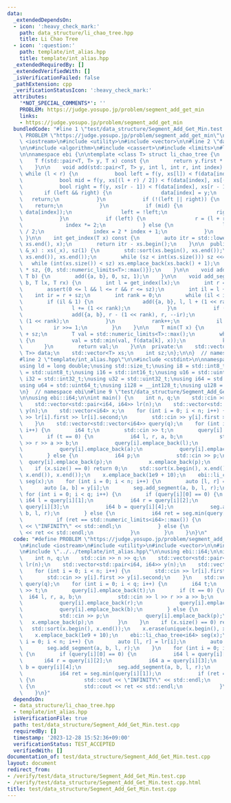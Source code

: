 ```yaml
---
data:
  _extendedDependsOn:
  - icon: ':heavy_check_mark:'
    path: data_structure/li_chao_tree.hpp
    title: Li Chao Tree
  - icon: ':question:'
    path: template/int_alias.hpp
    title: template/int_alias.hpp
  _extendedRequiredBy: []
  _extendedVerifiedWith: []
  _isVerificationFailed: false
  _pathExtension: cpp
  _verificationStatusIcon: ':heavy_check_mark:'
  attributes:
    '*NOT_SPECIAL_COMMENTS*': ''
    PROBLEM: https://judge.yosupo.jp/problem/segment_add_get_min
    links:
    - https://judge.yosupo.jp/problem/segment_add_get_min
  bundledCode: "#line 1 \"test/data_structure/Segment_Add_Get_Min.test.cpp\"\n#define\
    \ PROBLEM \"https://judge.yosupo.jp/problem/segment_add_get_min\"\n\n#include\
    \ <iostream>\n#include <utility>\n#include <vector>\n\n#line 2 \"data_structure/li_chao_tree.hpp\"\
    \n\n#include <algorithm>\n#include <cassert>\n#include <limits>\n#line 8 \"data_structure/li_chao_tree.hpp\"\
    \n\nnamespace ebi {\n\ntemplate <class T> struct li_chao_tree {\n  private:\n\
    \    T f(std::pair<T, T> y, T x) const {\n        return y.first * x + y.second;\n\
    \    }\n\n    void add(std::pair<T, T> y, int l, int r, int index) {\n       \
    \ while (l < r) {\n            bool left = f(y, xs[l]) < f(data[index], xs[l]);\n\
    \            bool mid = f(y, xs[(l + r) / 2]) < f(data[index], xs[(l + r) / 2]);\n\
    \            bool right = f(y, xs[r - 1]) < f(data[index], xs[r - 1]);\n     \
    \       if (left && right) {\n                data[index] = y;\n             \
    \   return;\n            }\n            if (!(left || right)) {\n            \
    \    return;\n            }\n            if (mid) {\n                std::swap(y,\
    \ data[index]);\n                left = !left;\n                right = !right;\n\
    \            }\n            if (left) {\n                r = (l + r) / 2;\n  \
    \              index *= 2;\n            } else {\n                l = (l + r)\
    \ / 2;\n                index = 2 * index + 1;\n            }\n        }\n   \
    \ }\n\n    int get_index(T x) const {\n        auto itr = std::lower_bound(xs.begin(),\
    \ xs.end(), x);\n        return itr - xs.begin();\n    }\n\n  public:\n    li_chao_tree(std::vector<T>\
    \ &_x) : xs(_x), sz(1) {\n        std::sort(xs.begin(), xs.end());\n        xs.erase(std::unique(xs.begin(),\
    \ xs.end()), xs.end());\n        while (sz < int(xs.size())) sz <<= 1;\n     \
    \   while (int(xs.size()) < sz) xs.emplace_back(xs.back() + 1);\n        data.assign(2\
    \ * sz, {0, std::numeric_limits<T>::max()});\n    }\n\n    void add_line(T a,\
    \ T b) {\n        add({a, b}, 0, sz, 1);\n    }\n\n    void add_segment(T a, T\
    \ b, T lx, T rx) {\n        int l = get_index(lx);\n        int r = get_index(rx);\n\
    \        assert(0 <= l && l <= r && r <= sz);\n        int il = l + sz;\n    \
    \    int ir = r + sz;\n        int rank = 0;\n        while (il < ir) {\n    \
    \        if (il & 1) {\n                add({a, b}, l, l + (1 << rank), il++);\n\
    \                l += (1 << rank);\n            }\n            if (ir & 1) {\n\
    \                add({a, b}, r - (1 << rank), r, --ir);\n                r -=\
    \ (1 << rank);\n            }\n            rank++;\n            il >>= 1;\n  \
    \          ir >>= 1;\n        }\n    }\n\n    T min(T x) {\n        int k = get_index(x)\
    \ + sz;\n        T val = std::numeric_limits<T>::max();\n        while (k > 0)\
    \ {\n            val = std::min(val, f(data[k], x));\n            k >>= 1;\n \
    \       }\n        return val;\n    }\n\n  private:\n    std::vector<std::pair<T,\
    \ T>> data;\n    std::vector<T> xs;\n    int sz;\n};\n\n}  // namespace ebi\n\
    #line 2 \"template/int_alias.hpp\"\n\n#include <cstdint>\n\nnamespace ebi {\n\n\
    using ld = long double;\nusing std::size_t;\nusing i8 = std::int8_t;\nusing u8\
    \ = std::uint8_t;\nusing i16 = std::int16_t;\nusing u16 = std::uint16_t;\nusing\
    \ i32 = std::int32_t;\nusing u32 = std::uint32_t;\nusing i64 = std::int64_t;\n\
    using u64 = std::uint64_t;\nusing i128 = __int128_t;\nusing u128 = __uint128_t;\n\
    \n}  // namespace ebi\n#line 9 \"test/data_structure/Segment_Add_Get_Min.test.cpp\"\
    \n\nusing ebi::i64;\n\nint main() {\n    int n, q;\n    std::cin >> n >> q;\n\
    \    std::vector<std::pair<i64, i64>> lr(n);\n    std::vector<std::pair<i64, i64>>\
    \ y(n);\n    std::vector<i64> x;\n    for (int i = 0; i < n; i++) {\n        std::cin\
    \ >> lr[i].first >> lr[i].second;\n        std::cin >> y[i].first >> y[i].second;\n\
    \    }\n    std::vector<std::vector<i64>> query(q);\n    for (int i = 0; i < q;\
    \ i++) {\n        i64 t;\n        std::cin >> t;\n        query[i].emplace_back(t);\n\
    \        if (t == 0) {\n            i64 l, r, a, b;\n            std::cin >> l\
    \ >> r >> a >> b;\n            query[i].emplace_back(l);\n            query[i].emplace_back(r);\n\
    \            query[i].emplace_back(a);\n            query[i].emplace_back(b);\n\
    \        } else {\n            i64 p;\n            std::cin >> p;\n          \
    \  query[i].emplace_back(p);\n            x.emplace_back(p);\n        }\n    }\n\
    \    if (x.size() == 0) return 0;\n    std::sort(x.begin(), x.end());\n    x.erase(unique(x.begin(),\
    \ x.end()), x.end());\n    x.emplace_back(1e9 + 10);\n    ebi::li_chao_tree<i64>\
    \ seg(x);\n    for (int i = 0; i < n; i++) {\n        auto [l, r] = lr[i];\n \
    \       auto [a, b] = y[i];\n        seg.add_segment(a, b, l, r);\n    }\n   \
    \ for (int i = 0; i < q; i++) {\n        if (query[i][0] == 0) {\n           \
    \ i64 l = query[i][1];\n            i64 r = query[i][2];\n            i64 a =\
    \ query[i][3];\n            i64 b = query[i][4];\n            seg.add_segment(a,\
    \ b, l, r);\n        } else {\n            i64 ret = seg.min(query[i][1]);\n \
    \           if (ret == std::numeric_limits<i64>::max()) {\n                std::cout\
    \ << \"INFINITY\" << std::endl;\n            } else {\n                std::cout\
    \ << ret << std::endl;\n            }\n        }\n    }\n}\n"
  code: "#define PROBLEM \"https://judge.yosupo.jp/problem/segment_add_get_min\"\n\
    \n#include <iostream>\n#include <utility>\n#include <vector>\n\n#include \"../../data_structure/li_chao_tree.hpp\"\
    \n#include \"../../template/int_alias.hpp\"\n\nusing ebi::i64;\n\nint main() {\n\
    \    int n, q;\n    std::cin >> n >> q;\n    std::vector<std::pair<i64, i64>>\
    \ lr(n);\n    std::vector<std::pair<i64, i64>> y(n);\n    std::vector<i64> x;\n\
    \    for (int i = 0; i < n; i++) {\n        std::cin >> lr[i].first >> lr[i].second;\n\
    \        std::cin >> y[i].first >> y[i].second;\n    }\n    std::vector<std::vector<i64>>\
    \ query(q);\n    for (int i = 0; i < q; i++) {\n        i64 t;\n        std::cin\
    \ >> t;\n        query[i].emplace_back(t);\n        if (t == 0) {\n          \
    \  i64 l, r, a, b;\n            std::cin >> l >> r >> a >> b;\n            query[i].emplace_back(l);\n\
    \            query[i].emplace_back(r);\n            query[i].emplace_back(a);\n\
    \            query[i].emplace_back(b);\n        } else {\n            i64 p;\n\
    \            std::cin >> p;\n            query[i].emplace_back(p);\n         \
    \   x.emplace_back(p);\n        }\n    }\n    if (x.size() == 0) return 0;\n \
    \   std::sort(x.begin(), x.end());\n    x.erase(unique(x.begin(), x.end()), x.end());\n\
    \    x.emplace_back(1e9 + 10);\n    ebi::li_chao_tree<i64> seg(x);\n    for (int\
    \ i = 0; i < n; i++) {\n        auto [l, r] = lr[i];\n        auto [a, b] = y[i];\n\
    \        seg.add_segment(a, b, l, r);\n    }\n    for (int i = 0; i < q; i++)\
    \ {\n        if (query[i][0] == 0) {\n            i64 l = query[i][1];\n     \
    \       i64 r = query[i][2];\n            i64 a = query[i][3];\n            i64\
    \ b = query[i][4];\n            seg.add_segment(a, b, l, r);\n        } else {\n\
    \            i64 ret = seg.min(query[i][1]);\n            if (ret == std::numeric_limits<i64>::max())\
    \ {\n                std::cout << \"INFINITY\" << std::endl;\n            } else\
    \ {\n                std::cout << ret << std::endl;\n            }\n        }\n\
    \    }\n}"
  dependsOn:
  - data_structure/li_chao_tree.hpp
  - template/int_alias.hpp
  isVerificationFile: true
  path: test/data_structure/Segment_Add_Get_Min.test.cpp
  requiredBy: []
  timestamp: '2023-12-28 15:52:36+09:00'
  verificationStatus: TEST_ACCEPTED
  verifiedWith: []
documentation_of: test/data_structure/Segment_Add_Get_Min.test.cpp
layout: document
redirect_from:
- /verify/test/data_structure/Segment_Add_Get_Min.test.cpp
- /verify/test/data_structure/Segment_Add_Get_Min.test.cpp.html
title: test/data_structure/Segment_Add_Get_Min.test.cpp
---
```

